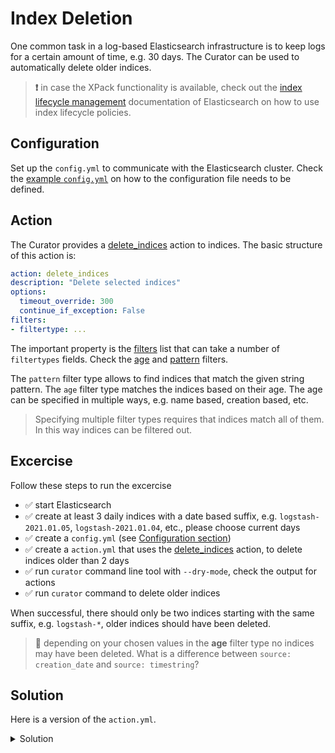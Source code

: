 # Index Deletion

One common task in a log-based Elasticsearch infrastructure is to keep logs for a certain amount of time, e.g. 30 days. The Curator can be used to automatically delete older indices.

> **❗️** in case the XPack functionality is available, check out the [index lifecycle management](https://www.elastic.co/guide/en/elasticsearch/reference/current/index-lifecycle-management.html) documentation of Elasticsearch on how to use index lifecycle policies.

## Configuration

Set up the `config.yml` to communicate with the Elasticsearch cluster. Check the [example `config.yml`](curator.html#configuration) on how to the configuration file needs to be defined.


## Action

The Curator provides a [delete_indices](https://www.elastic.co/guide/en/elasticsearch/client/curator/current/delete_indices.html) action to indices. The basic structure of this action is:

```yaml
action: delete_indices
description: "Delete selected indices"
options:
  timeout_override: 300
  continue_if_exception: False
filters:
- filtertype: ...
```

The important property is the [filters](https://www.elastic.co/guide/en/elasticsearch/client/curator/current/filters.html) list that can take a number of `filtertypes` fields. Check the [age](https://www.elastic.co/guide/en/elasticsearch/client/curator/current/filtertype_age.html) and [pattern](https://www.elastic.co/guide/en/elasticsearch/client/curator/current/filtertype_pattern.html) filters.

The `pattern` filter type allows to find indices that match the given string pattern. The `age` filter type matches the indices based on their age. The age can be specified in multiple ways, e.g. name based, creation based, etc.

> Specifying multiple filter types requires that indices match all of them. In this way indices can be filtered out.


## Excercise

Follow these steps to run the excercise

* ✅ start Elasticsearch
* ✅ create at least 3 daily indices with a date based suffix, e.g. `logstash-2021.01.05`, `logstash-2021.01.04`, etc., please choose current days
* ✅ create a `config.yml` (see [Configuration section](curator.html#configuration))
* ✅ create a `action.yml` that uses the [delete_indices](https://www.elastic.co/guide/en/elasticsearch/client/curator/current/delete_indices.html) action, to delete indices older than 2 days
* ✅ run `curator` command line tool with `--dry-mode`, check the output for actions
* ✅ run `curator` command to delete older indices

When successful, there should only be two indices starting with the same suffix, e.g. `logstash-*`, older indices should have been deleted.

> **🔎** depending on your chosen values in the **age** filter type no indices may have been deleted. What is a difference between `source: creation_date` and `source: timestring`?


## Solution

Here is a version of the `action.yml`.

<details>
<summary>Solution</summary>

```yaml
# delete_indices.yml
---
actions:
  1:
    action: delete_indices
    description: >-
      Delete indices older than 2 days (based on timestring pattern), for logstash-
      prefixed indices. Ignore the error if the filter does not result in an actionable list
      of indices (ignore_empty_list) and exit cleanly.
    options:
      ignore_empty_list: True
      timeout_override:
      continue_if_exception: True
      disable_action: False
    filters:
    - filtertype: pattern
      kind: prefix
      value: logstash-
    - filtertype: age
      source: name
      direction: older
      timestring: '%Y.%m.%d'
      unit: days
      unit_count: 2
```
</details>
